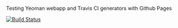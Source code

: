 Testing Yeoman webapp and Travis CI generators with Github Pages 

[![Build Status](https://travis-ci.org/gdumitrescu/webapp-yeoman.png?branch=master)](https://travis-ci.org/gdumitrescu/webapp-yeoman)

